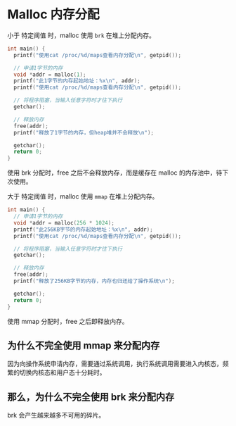 ﻿# Malloc 内存分配

小于 特定阈值 时，malloc 使用 `brk` 在堆上分配内存。

```cpp
int main() {
  printf("使用cat /proc/%d/maps查看内存分配\n", getpid());

  // 申请1字节的内存
  void *addr = malloc(1);
  printf("此1字节的内存起始地址：%x\n", addr);
  printf("使用cat /proc/%d/maps查看内存分配\n", getpid());

  // 将程序阻塞，当输入任意字符时才往下执行
  getchar();

  // 释放内存
  free(addr);
  printf("释放了1字节的内存，但heap堆并不会释放\n");

  getchar();
  return 0;
}
```

使用 brk 分配时，free 之后不会释放内存，而是缓存在 malloc 的内存池中，待下次使用。

大于 特定阈值 时，malloc 使用 `mmap` 在堆上分配内存。

```cpp
int main() {
  // 申请1字节的内存
  void *addr = malloc(256 * 1024);
  printf("此256KB字节的内存起始地址：%x\n", addr);
  printf("使用cat /proc/%d/maps查看内存分配\n", getpid());

  // 将程序阻塞，当输入任意字符时才往下执行
  getchar();

  // 释放内存
  free(addr);
  printf("释放了256KB字节的内存，内存也归还给了操作系统\n");

  getchar();
  return 0;
}
```

使用 mmap 分配时，free 之后即释放内存。

## 为什么不完全使用 mmap 来分配内存

因为向操作系统申请内存，需要通过系统调用，执行系统调用需要进入内核态，频繁的切换内核态和用户态十分耗时。

## 那么，为什么不完全使用 brk 来分配内存

brk 会产生越来越多不可用的碎片。


